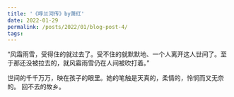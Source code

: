 ```yaml
---
title: '《呼兰河传》by萧红'
date: 2022-01-29
permalink: /posts/2022/01/blog-post-4/
tags:
---
```


“风霜雨雪，受得住的就过去了。受不住的就默默地、一个人离开这人世间了。至于那还没被拉去的，就风霜雨雪仍在人间被吹打着。”

世间的千千万万，映在孩子的眼里。她的笔触是天真的，柔情的，怜悯而又无奈的。
回不去的故乡。
